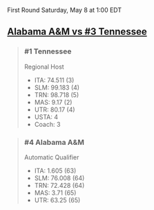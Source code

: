 First Round
Saturday, May 8 at 1:00 EDT
## [Alabama A&M vs #3 Tennessee](https://www.ncaa.com/game/5833386) 

> ### #1 Tennessee  
> Regional Host  
> - ITA: 74.511 (3)  
> - SLM: 99.183 (4)  
> - TRN: 98.718 (5)  
> - MAS: 9.17 (2)  
> - UTR: 80.17 (4)  
> - USTA: 4  
> - Coach: 3  

> ### #4 Alabama A&M  
> Automatic Qualifier  
> - ITA: 1.605 (63)  
> - SLM: 76.008 (64)  
> - TRN: 72.428 (64)  
> - MAS: 3.71 (65)  
> - UTR: 63.25 (65)  